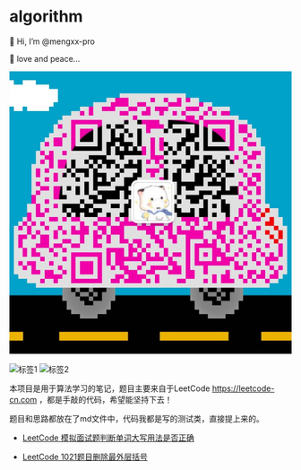 # algorithm
👋 Hi, I’m @mengxx-pro

🌱 love and peace...
   <p style="text-align:center">
   
   ![微信二维码](https://github.com/mengxx-pro/algorithm/blob/master/wechat.jpg)
   
   </p>

   <p style="text-align:center">
   
   ![标签1](https://img.shields.io/badge/build-passing-brightgreen) ![标签2](https://img.shields.io/badge/version-1.0.0-blue)
   
   </p>
   
   本项目是用于算法学习的笔记，题目主要来自于LeetCode https://leetcode-cn.com ，都是手敲的代码，希望能坚持下去！
   
   题目和思路都放在了md文件中，代码我都是写的测试类，直接提上来的。
   
   * [LeetCode 模拟面试题判断单词大写用法是否正确](/src/test/java/upWord)
   
   * [LeetCode 1021题目删除最外层括号](/src/test/java/leetcode1021)
